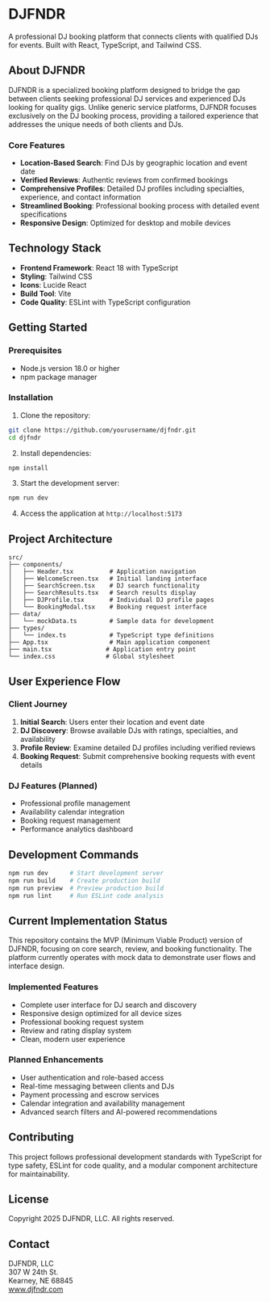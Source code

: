 # DJFNDR

A professional DJ booking platform that connects clients with qualified DJs for events. Built with React, TypeScript, and Tailwind CSS.

## About DJFNDR

DJFNDR is a specialized booking platform designed to bridge the gap between clients seeking professional DJ services and experienced DJs looking for quality gigs. Unlike generic service platforms, DJFNDR focuses exclusively on the DJ booking process, providing a tailored experience that addresses the unique needs of both clients and DJs.

### Core Features

- **Location-Based Search**: Find DJs by geographic location and event date
- **Verified Reviews**: Authentic reviews from confirmed bookings
- **Comprehensive Profiles**: Detailed DJ profiles including specialties, experience, and contact information
- **Streamlined Booking**: Professional booking process with detailed event specifications
- **Responsive Design**: Optimized for desktop and mobile devices

## Technology Stack

- **Frontend Framework**: React 18 with TypeScript
- **Styling**: Tailwind CSS
- **Icons**: Lucide React
- **Build Tool**: Vite
- **Code Quality**: ESLint with TypeScript configuration

## Getting Started

### Prerequisites

- Node.js version 18.0 or higher
- npm package manager

### Installation

1. Clone the repository:
```bash
git clone https://github.com/yourusername/djfndr.git
cd djfndr
```

2. Install dependencies:
```bash
npm install
```

3. Start the development server:
```bash
npm run dev
```

4. Access the application at `http://localhost:5173`

## Project Architecture

```
src/
├── components/
│   ├── Header.tsx          # Application navigation
│   ├── WelcomeScreen.tsx   # Initial landing interface
│   ├── SearchScreen.tsx    # DJ search functionality
│   ├── SearchResults.tsx   # Search results display
│   ├── DJProfile.tsx       # Individual DJ profile pages
│   └── BookingModal.tsx    # Booking request interface
├── data/
│   └── mockData.ts         # Sample data for development
├── types/
│   └── index.ts            # TypeScript type definitions
├── App.tsx                 # Main application component
├── main.tsx               # Application entry point
└── index.css              # Global stylesheet
```

## User Experience Flow

### Client Journey
1. **Initial Search**: Users enter their location and event date
2. **DJ Discovery**: Browse available DJs with ratings, specialties, and availability
3. **Profile Review**: Examine detailed DJ profiles including verified reviews
4. **Booking Request**: Submit comprehensive booking requests with event details

### DJ Features (Planned)
- Professional profile management
- Availability calendar integration
- Booking request management
- Performance analytics dashboard

## Development Commands

```bash
npm run dev      # Start development server
npm run build    # Create production build
npm run preview  # Preview production build
npm run lint     # Run ESLint code analysis
```

## Current Implementation Status

This repository contains the MVP (Minimum Viable Product) version of DJFNDR, focusing on core search, review, and booking functionality. The platform currently operates with mock data to demonstrate user flows and interface design.

### Implemented Features
- Complete user interface for DJ search and discovery
- Responsive design optimized for all device sizes
- Professional booking request system
- Review and rating display system
- Clean, modern user experience

### Planned Enhancements
- User authentication and role-based access
- Real-time messaging between clients and DJs
- Payment processing and escrow services
- Calendar integration and availability management
- Advanced search filters and AI-powered recommendations

## Contributing

This project follows professional development standards with TypeScript for type safety, ESLint for code quality, and a modular component architecture for maintainability.

## License

Copyright 2025 DJFNDR, LLC. All rights reserved.

## Contact

DJFNDR, LLC  
307 W 24th St.  
Kearney, NE 68845  
www.djfndr.com